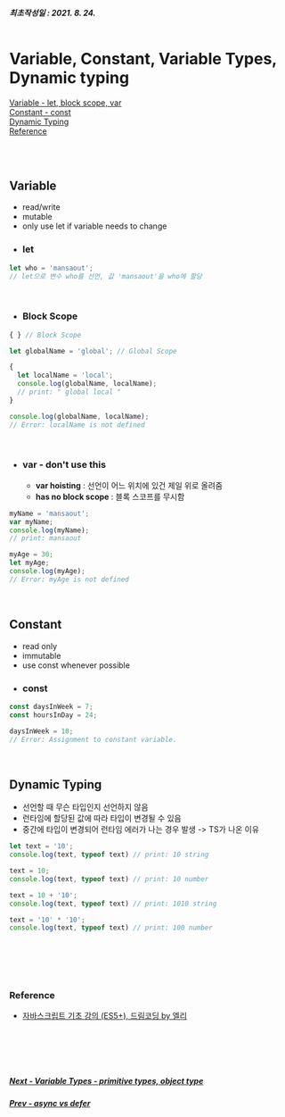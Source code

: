 ##### 최초작성일 : 2021. 8. 24.<br><br>
# Variable, Constant, Variable Types, Dynamic typing
[Variable - let, block scope, var](#variable)  
[Constant - const](#constant)  
[Dynamic Typing](#dynamic-typing)  
[Reference](#reference)

<br><br>

## **Variable**
- read/write
- mutable
- only use let if variable needs to change
- ### **let**
```js
let who = 'mansaout';
// let으로 변수 who를 선언, 값 'mansaout'을 who에 할당
```

<br>

- ### **Block Scope**
```js
{ } // Block Scope

let globalName = 'global'; // Global Scope

{
  let localName = 'local';
  console.log(globalName, localName);
  // print: " global local "
}

console.log(globalName, localName);
// Error: localName is not defined
```

<br>

- ### **var - don't use this**
  - **var hoisting** : 선언이 어느 위치에 있건 제일 위로 올려줌
  - **has no block scope** : 블록 스코프를 무시함

```js
myName = 'mansaout';
var myName;
console.log(myName);
// print: mansaout

myAge = 30;
let myAge;
console.log(myAge);
// Error: myAge is not defined
```

<br>

## **Constant**
- read only
- immutable
- use const whenever possible
- ### **const**
```js
const daysInWeek = 7;
const hoursInDay = 24;

daysInWeek = 10;
// Error: Assignment to constant variable.
```

<br>

## **Dynamic Typing**
- 선언할 때 무슨 타입인지 선언하지 않음
- 런타임에 할당된 값에 따라 타입이 변경될 수 있음
- 중간에 타입이 변경되어 런타임 에러가 나는 경우 발생 -> TS가 나온 이유

```js
let text = '10';
console.log(text, typeof text) // print: 10 string

text = 10;
console.log(text, typeof text) // print: 10 number

text = 10 + '10';
console.log(text, typeof text) // print: 1010 string

text = '10' * '10';
console.log(text, typeof text) // print: 100 number

```


<br><br>
---
### **Reference**
- [자바스크립트 기초 강의 (ES5+), 드림코딩 by 엘리](https://www.youtube.com/playlist?list=PLv2d7VI9OotTVOL4QmPfvJWPJvkmv6h-2)

<br><br>
---
##### [Next - Variable Types - primitive types, object type]()
##### [Prev - async vs defer]()
